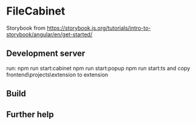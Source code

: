 # FileCabinet
Storybook from https://storybook.js.org/tutorials/intro-to-storybook/angular/en/get-started/

## Development server
run:
npm run start:cabinet
npm run start:popup
npm run start:ts
and copy frontend\projects\extension to extension

## Build


## Further help

